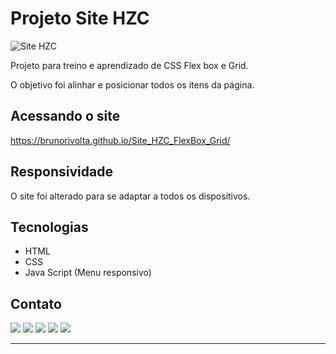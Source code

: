 # Projeto Site HZC

![Site HZC](https://images2.imgbox.com/ff/60/jHGrlyK8_o.png)


Projeto para treino e aprendizado de CSS Flex box e Grid.

O objetivo foi alinhar e posicionar todos os itens da página.

## Acessando o site

https://brunorivolta.github.io/Site_HZC_FlexBox_Grid/

## Responsividade

O site foi alterado para se adaptar a todos os dispositivos.

## Tecnologias

 - HTML
 - CSS
 - Java Script (Menu responsivo)

## Contato

<a  href="mailto:brrivolta@gmail.com"><img src="https://img.icons8.com/plasticine/100/null/apple-mail.png"></a>
<a  href="https://github.com/BrunoRivolta"><img src="https://img.icons8.com/plasticine/100/null/github-squared.png"></a>
<a  href="https://www.linkedin.com/in/brunorivolta/"><img src="https://img.icons8.com/plasticine/100/null/linkedin.png"></a>
<a  href="https://www.youtube.com/channel/UC6XJ3aQvFBU7gqHvebolwJQ"><img src="https://img.icons8.com/plasticine/100/null/youtube-play--v1.png"></a>
<a  href="https://devrivolta.blogspot.com/"><img src="https://images2.imgbox.com/1d/91/8Te7jWaR_o.png"></a>


*******

